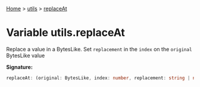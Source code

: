 [Home](../../../index.md) &gt; [utils](../../utils.md) &gt; [replaceAt](./replaceat.md)

# Variable utils.replaceAt

Replace a value in a BytesLike. Set `replacement` in the `index` on the `original` BytesLike value

<b>Signature:</b>

```typescript
replaceAt: (original: BytesLike, index: number, replacement: string | number) => BytesLike
```
